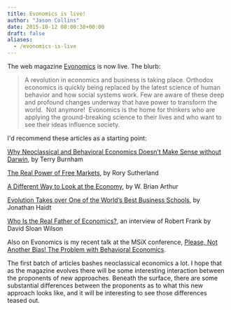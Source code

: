 ```yaml
---
title: Evonomics is live!
author: "Jason Collins"
date: 2015-10-12 08:00:38+00:00
draft: false
aliases:
  - /evonomics-is-live
---
```


The web magazine [Evonomics](http://evonomics.com/) is now live. The blurb:

>A revolution in economics and business is taking place. Orthodox economics is quickly being replaced by the latest science of human behavior and how social systems work. Few are aware of these deep and profound changes underway that have power to transform the world.  Not anymore!  Evonomics is the home for thinkers who are applying the ground-breaking science to their lives and who want to see their ideas influence society.

I'd recommend these articles as a starting point:

[Why Neoclassical and Behavioral Economics Doesn’t Make Sense without Darwin](http://evonomics.com/why-neoclassical-and-behavioral-economics-doesnt-make-sense-without-darwin/), by Terry Burnham

[The Real Power of Free Markets](http://evonomics.com/the-real-power-of-free-markets-not-efficiency-but-innovation-and-dumb-luck/), by Rory Sutherland

[A Different Way to Look at the Economy](http://evonomics.com/economic-complexity-a-different-way-to-look-at-the-economy/), by W. Brian Arthur

[Evolution Takes over One of the World’s Best Business Schools](http://evonomics.com/darwins-takes-over-business/), by Jonathan Haidt

[Who Is the Real Father of Economics?](http://evonomics.com/is-charles-darwin-the-father-of-economics-a-conversation-with-robert-frank/), an interview of Robert Frank by David Sloan Wilson

Also on Evonomics is my recent talk at the MSiX conference, [Please, Not Another Bias! The Problem with Behavioral Economics](http://evonomics.com/please-not-another-bias-the-problem-with-behavioral-economics/).

The first batch of articles bashes neoclassical economics a lot. I hope that as the magazine evolves there will be some interesting interaction between the proponents of new approaches. Beneath the surface, there are some substantial differences between the proponents as to what this new approach looks like, and it will be interesting to see those differences teased out.
